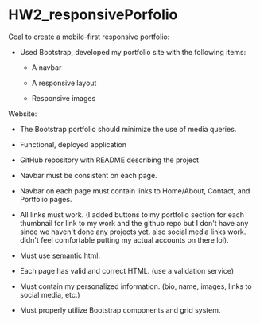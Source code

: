 # HW2_responsivePorfolio
Goal to create a mobile-first responsive portfolio:

* Used Bootstrap, developed my portfolio site with the following items:

   * A navbar

   * A responsive layout

   * Responsive images

Website: 
* The Bootstrap portfolio should minimize the use of media queries.

* Functional, deployed application

* GitHub repository with README describing the project

* Navbar must be consistent on each page.

* Navbar on each page must contain links to Home/About, Contact, and Portfolio pages.

* All links must work. (I added buttons to my portfolio section for each thumbnail for link to my work and the github repo but I don't have any since we haven't done any projects yet. also social media links work. didn't feel comfortable putting my actual accounts on there lol).

* Must use semantic html.

* Each page has valid and correct HTML. (use a validation service)

* Must contain my personalized information. (bio, name, images, links to social media, etc.)

* Must properly utilize Bootstrap components and grid system.

